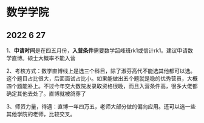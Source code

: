 # 数学学院

## 2022 6 27

1、**申请时间**是在四五月份，**入营条件**需要数学韶峰班rk1或信计rk1。建议申请数学直博。硕士大概率不能入营

2、考核方式：数学直博线上是选三个科目，除了淑芬高代不能选其他都可以选。这个题目占比很大，后面面试占比小。如果能做出五个题就是稳的优秀营员，大概四个题能补上。不过今年交大数院发录取资格很晚，而且入营条件高，很多大佬都确定其他去处了。直博就被鸽穿了

3、师资力量，待遇：直博一年四万五，老师大部分做的偏向应用。还可以选一些其他学院的老师，比较交叉。